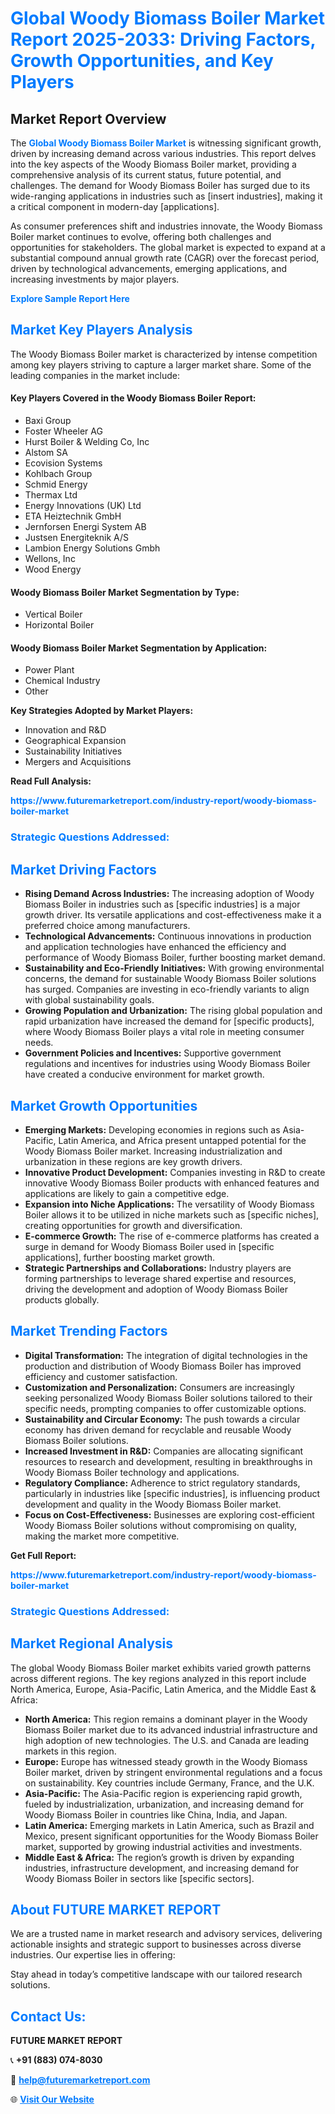 <h1 style="color: #007BFF;">Global Woody Biomass Boiler Market Report 2025-2033: Driving Factors, Growth Opportunities, and Key Players</h1>

<section id="overview">
<h2>Market Report Overview</h2>
<p>The <a href="https://www.futuremarketreport.com/industry-report/woody-biomass-boiler-market" style="color: #007BFF; text-decoration: none;"><strong>Global Woody Biomass Boiler Market</strong></a> is witnessing significant growth, driven by increasing demand across various industries. This report delves into the key aspects of the Woody Biomass Boiler market, providing a comprehensive analysis of its current status, future potential, and challenges. The demand for Woody Biomass Boiler has surged due to its wide-ranging applications in industries such as [insert industries], making it a critical component in modern-day [applications].</p>
<p>As consumer preferences shift and industries innovate, the Woody Biomass Boiler market continues to evolve, offering both challenges and opportunities for stakeholders. The global market is expected to expand at a substantial compound annual growth rate (CAGR) over the forecast period, driven by technological advancements, emerging applications, and increasing investments by major players.</p>
</section>

<section id="overview">
<p><a href="https://www.futuremarketreport.com/request-sample/reportId=102399" style="color: #007BFF; text-decoration: none;"><strong>Explore Sample Report Here</strong></a></p>
</section>

<section id="key-players">
<h2 style="color: #007BFF;">Market Key Players Analysis</h2>
<p>The Woody Biomass Boiler market is characterized by intense competition among key players striving to capture a larger market share. Some of the leading companies in the market include:</p>
<h4>Key Players Covered in the Woody Biomass Boiler Report:</h4>
<ul><li>Baxi Group</li><li>Foster Wheeler AG</li><li>Hurst Boiler &amp; Welding Co, Inc</li><li>Alstom SA</li><li>Ecovision Systems</li><li>Kohlbach Group</li><li>Schmid Energy</li><li>Thermax Ltd</li><li>Energy Innovations (UK) Ltd</li><li>ETA Heiztechnik GmbH</li><li>Jernforsen Energi System AB</li><li>Justsen Energiteknik A/S</li><li>Lambion Energy Solutions Gmbh</li><li>Wellons, Inc</li><li>Wood Energy</li></ul>
<h4>Woody Biomass Boiler Market Segmentation by Type:</h4>
<ul><li>Vertical Boiler</li><li>Horizontal Boiler</li></ul>

<h4>Woody Biomass Boiler Market Segmentation by Application:</h4>
<ul><li>Power Plant</li><li>Chemical Industry</li><li>Other</li></ul>
<p><strong>Key Strategies Adopted by Market Players:</strong></p>
<ul>
<li>Innovation and R&D</li>
<li>Geographical Expansion</li>
<li>Sustainability Initiatives</li>
<li>Mergers and Acquisitions</li>
</ul>
</section>

<section>
<p><strong>Read Full Analysis: </strong></p><a href="https://www.futuremarketreport.com/industry-report/woody-biomass-boiler-market" style="color: #007BFF; text-decoration: none;"><strong>https://www.futuremarketreport.com/industry-report/woody-biomass-boiler-market</strong></a>
<h3 style="color: #007BFF;">Strategic Questions Addressed:</h3>
</section>

<section id="driving-factors">
<h2 style="color: #007BFF;">Market Driving Factors</h2>
<ul>
<li><strong>Rising Demand Across Industries:</strong> The increasing adoption of Woody Biomass Boiler in industries such as [specific industries] is a major growth driver. Its versatile applications and cost-effectiveness make it a preferred choice among manufacturers.</li>
<li><strong>Technological Advancements:</strong> Continuous innovations in production and application technologies have enhanced the efficiency and performance of Woody Biomass Boiler, further boosting market demand.</li>
<li><strong>Sustainability and Eco-Friendly Initiatives:</strong> With growing environmental concerns, the demand for sustainable Woody Biomass Boiler solutions has surged. Companies are investing in eco-friendly variants to align with global sustainability goals.</li>
<li><strong>Growing Population and Urbanization:</strong> The rising global population and rapid urbanization have increased the demand for [specific products], where Woody Biomass Boiler plays a vital role in meeting consumer needs.</li>
<li><strong>Government Policies and Incentives:</strong> Supportive government regulations and incentives for industries using Woody Biomass Boiler have created a conducive environment for market growth.</li>
</ul>
</section>

<section id="growth-opportunities">
<h2 style="color: #007BFF;">Market Growth Opportunities</h2>
<ul>
<li><strong>Emerging Markets:</strong> Developing economies in regions such as Asia-Pacific, Latin America, and Africa present untapped potential for the Woody Biomass Boiler market. Increasing industrialization and urbanization in these regions are key growth drivers.</li>
<li><strong>Innovative Product Development:</strong> Companies investing in R&D to create innovative Woody Biomass Boiler products with enhanced features and applications are likely to gain a competitive edge.</li>
<li><strong>Expansion into Niche Applications:</strong> The versatility of Woody Biomass Boiler allows it to be utilized in niche markets such as [specific niches], creating opportunities for growth and diversification.</li>
<li><strong>E-commerce Growth:</strong> The rise of e-commerce platforms has created a surge in demand for Woody Biomass Boiler used in [specific applications], further boosting market growth.</li>
<li><strong>Strategic Partnerships and Collaborations:</strong> Industry players are forming partnerships to leverage shared expertise and resources, driving the development and adoption of Woody Biomass Boiler products globally.</li>
</ul>
</section>

<section id="trending-factors">
<h2 style="color: #007BFF;">Market Trending Factors</h2>
<ul>
<li><strong>Digital Transformation:</strong> The integration of digital technologies in the production and distribution of Woody Biomass Boiler has improved efficiency and customer satisfaction.</li>
<li><strong>Customization and Personalization:</strong> Consumers are increasingly seeking personalized Woody Biomass Boiler solutions tailored to their specific needs, prompting companies to offer customizable options.</li>
<li><strong>Sustainability and Circular Economy:</strong> The push towards a circular economy has driven demand for recyclable and reusable Woody Biomass Boiler solutions.</li>
<li><strong>Increased Investment in R&D:</strong> Companies are allocating significant resources to research and development, resulting in breakthroughs in Woody Biomass Boiler technology and applications.</li>
<li><strong>Regulatory Compliance:</strong> Adherence to strict regulatory standards, particularly in industries like [specific industries], is influencing product development and quality in the Woody Biomass Boiler market.</li>
<li><strong>Focus on Cost-Effectiveness:</strong> Businesses are exploring cost-efficient Woody Biomass Boiler solutions without compromising on quality, making the market more competitive.</li>
</ul>
</section>

<section>
<p><strong>Get Full Report: </strong></p><a href="https://www.futuremarketreport.com/industry-report/woody-biomass-boiler-market" style="color: #007BFF; text-decoration: none;"><strong>https://www.futuremarketreport.com/industry-report/woody-biomass-boiler-market</strong></a>
<h3 style="color: #007BFF;">Strategic Questions Addressed:</h3>
</section>


<section id="regional-analysis">
<h2 style="color: #007BFF;">Market Regional Analysis</h2>
<p>The global Woody Biomass Boiler market exhibits varied growth patterns across different regions. The key regions analyzed in this report include North America, Europe, Asia-Pacific, Latin America, and the Middle East & Africa:</p>
<ul>
<li><strong>North America:</strong> This region remains a dominant player in the Woody Biomass Boiler market due to its advanced industrial infrastructure and high adoption of new technologies. The U.S. and Canada are leading markets in this region.</li>
<li><strong>Europe:</strong> Europe has witnessed steady growth in the Woody Biomass Boiler market, driven by stringent environmental regulations and a focus on sustainability. Key countries include Germany, France, and the U.K.</li>
<li><strong>Asia-Pacific:</strong> The Asia-Pacific region is experiencing rapid growth, fueled by industrialization, urbanization, and increasing demand for Woody Biomass Boiler in countries like China, India, and Japan.</li>
<li><strong>Latin America:</strong> Emerging markets in Latin America, such as Brazil and Mexico, present significant opportunities for the Woody Biomass Boiler market, supported by growing industrial activities and investments.</li>
<li><strong>Middle East & Africa:</strong> The region’s growth is driven by expanding industries, infrastructure development, and increasing demand for Woody Biomass Boiler in sectors like [specific sectors].</li>
</ul>
</section>

<footer>
<h2 style="color: #007BFF;">About FUTURE MARKET REPORT</h2>
<p>We are a trusted name in market research and advisory services, delivering actionable insights and strategic support to businesses across diverse industries. Our expertise lies in offering:</p>

<p>Stay ahead in today’s competitive landscape with our tailored research solutions.</p>

<h2 style="color: #007BFF;">Contact Us:</h2>
<p><strong>FUTURE MARKET REPORT</strong></p>
<p>📞 <strong>+91 (883) 074-8030</strong></p>
<p>📧 <strong><a href="mailto:help@futuremarketreport.com" style="color: #007BFF;">help@futuremarketreport.com</a></strong></p>
<p>🌐 <strong><a href="https://www.futuremarketreport.com/" style="color: #007BFF;">Visit Our Website</a></strong></p>
</footer>